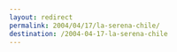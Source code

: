 ```yaml
---
layout: redirect
permalink: 2004/04/17/la-serena-chile/
destination: /2004-04-17-la-serena-chile
---
```

